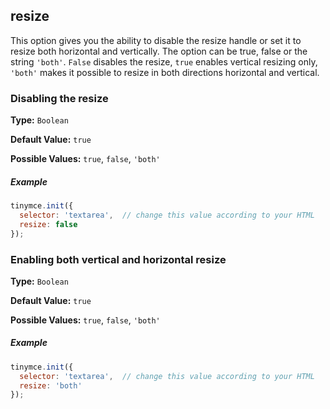 ## resize

This option gives you the ability to disable the resize handle or set it to resize both horizontal and vertically. The option can be true, false or the string `'both'`. `False` disables the resize, `true` enables vertical resizing only, `'both'` makes it possible to resize in both directions horizontal and vertical.

### Disabling the resize

**Type:** `Boolean`

**Default Value:** `true`

**Possible Values:** `true`, `false`, `'both'`

##### Example

```js
tinymce.init({
  selector: 'textarea',  // change this value according to your HTML
  resize: false
});
```

### Enabling both vertical and horizontal resize

**Type:** `Boolean`

**Default Value:** `true`

**Possible Values:** `true`, `false`, `'both'`

##### Example

```js
tinymce.init({
  selector: 'textarea',  // change this value according to your HTML
  resize: 'both'
});
```
